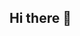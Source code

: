 ## Hi there 👋

<!--
**ASOTON2705/ASOTON2705** is a ✨ _special_ ✨ repository because its `README.md` (this file) appears on your GitHub profile.

Here are some ideas to get you started:

- 🔭 I’m currently working on migrating SCE software to its web version called SUMAX.
- 🌱 I’m currently learning Github courses.
- 👯 I’m looking to collaborate on open source projects.
- 🤔 I’m looking for help with JAVA programming.
- 💬 Ask me about javascript fundamentals.
- 📫 How to reach me: https://www.linkedin.com/in/alfredo-soto-nolazco-1a822a4b/
- 😄 Pronouns: Mr.
- ⚡ Fun fact: movies and videogames
-->
